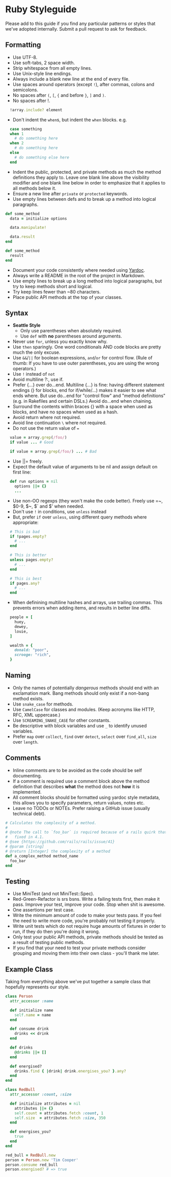 # Ruby Styleguide

Please add to this guide if you find any particular patterns or styles that we've adopted internally. Submit a pull request to ask for feedback.

## Formatting

* Use UTF-8.
* Use soft-tabs, 2 space width.
* Strip whitespace from all empty lines.
* Use Unix-style line endings.
* Always include a blank new line at the end of every file.
* Use spaces around operators (except `!`), after commas, colons and semicolons.
* No spaces after `(`, `[`, `{` and before `}`, `]` and `)`.
* No spaces after !.

```ruby
  !array.include? element
```

* Don't indent the `when`s, but indent the `when` blocks.
e.g.

``` ruby
  case something
  when 1
    # do something here
  when 2
    # do something here
  else
    # do something else here
  end
```

* Indent the public, protected, and private methods as much the method definitions they apply to. Leave one blank line above the visibility modifier and one blank line below in order to emphasize that it applies to all methods below it.
* Ensure a new line after `private` or `protected` keywords.
* Use empty lines between defs and to break up a method into logical paragraphs.

```ruby
def some_method
  data = initialize options

  data.manipulate!

  data.result
end

def some_method
  result
end
```

* Document your code consistently where needed using [Yardoc](http://yardoc.org/).
* Always write a README in the root of the project in Markdown.
* Use empty lines to break up a long method into logical paragraphs, but try to keep methods short and logical.
* Try keep lines fewer than ~80 characters.
* Place public API methods at the top of your classes.


## Syntax

* **Seattle Style**
  * Only use parentheses when absolutely required.
  * Use `def` with **no** parentheses around arguments.
* Never use `for`, unless you exactly know why.
* Use `then` sparingly. One word conditionals AND code blocks are pretty much the only excuse.
* Use `&&`/`||` for boolean expressions, `and`/`or` for control flow. (Rule of thumb: If you have to use outer parentheses, you are using the wrong operators.)
* Use `!` instead of `not`
* Avoid multiline ?:, use if.
* Prefer {...} over do...end.  Multiline {...} is fine: having different statement endings (} for blocks, end for if/while/...) makes it easier to see what ends where. But use do...end for "control flow" and "method definitions" (e.g. in Rakefiles and certain DSLs.) Avoid do...end when chaining.
* Surround the contents within braces {} with a space when used as blocks, and have no spaces when used as a hash.
* Avoid return where not required.
* Avoid line continuation `\` where not required.
* Do not use the return value of `=`

``` ruby
  value = array.grep(/foo/)
  if value ... # Good

  if value = array.grep(/foo/) ... # Bad
```

* Use ||= freely.
* Expect the default value of arguments to be nil and assign default on first line:

``` ruby
  def run options = nil
    options ||= {}
    ...
```

* Use non-OO regexps (they won't make the code better).  Freely use
  =~, $0-9, $~, $` and $' when needed.
* Don't use `!` in conditions, use `unless` instead
* But, prefer `if` over `unless`, using different query methods where appropriate:

```ruby
  # This is bad
  if !pages.empty?
    # ...
  end
```

```ruby
  # This is better
  unless pages.empty?
    # ...
  end
```

```ruby
  # This is best
  if pages.any?
    # ...
  end
```

* When definining multiline hashes and arrays, use trailing commas. This
  prevents errors when adding items, and results in better line diffs.

```ruby
  people = [
    huey,
    dewey,
    louie,
  ]

  wealth = {
    donald: "poor",
    scrooge: "rich",
  }
```


## Naming

* Only the names of potentially *dangerous* methods should end with an exclamation mark. Bang methods should only exist if a non-bang method exists.
* Use `snake_case` for methods.
* Use `CamelCase` for classes and modules. (Keep acronyms like HTTP, RFC, XML uppercase.)
* Use `SCREAMING_SNAKE_CASE` for other constants.
* Be descriptive with block variables and use `_` to identify unused variables.
* Prefer `map` over `collect`, `find` over `detect`, `select` over `find_all`, `size` over `length`.


## Comments

* Inline comments are to be avoided as the code should be self documenting.
* If a comment is required use a comment block above the method definition that
  describes **what** the method does not **how** it is implemented.
* All comment blocks should be formatted using yardoc style metadata, this
  allows you to specify parameters, return values, notes etc.
* Leave no TODOs or NOTEs. Prefer raising a GitHub issue (usually technical
  debt).

``` ruby
# Calculates the complexity of a method.
#
# @note The call to `foo_bar` is required because of a rails quirk that will be
#   fixed in 4.1.
# @see {https://github.com/rails/rails/issue/41}
# @param [string]
# @return [Integer] the complexity of a method
def a_complex_method method_name
  foo_bar
end
```


## Testing

* Use MiniTest (and not MiniTest::Spec).
* Red-Green-Refactor is srs bsns. Write a failing tests first, then make it pass. Improve your test, improve your code. Stop when shit is awesome.
* One assertions per test case.
* Write the minimum amount of code to make your tests pass. If you feel the need to write more code, you're probably not testing it properly.
* Write unit tests which do not require huge amounts of fixtures in order to run, if they do then you're doing it wrong.
* Only test your public API methods, private methods should be tested as a result of testing public methods.
* If you find that your need to test your private methods consider grouping and moving them into their own class - you'll thank me later.


## Example Class

Taking from everything above we've put together a sample class that
hopefully represents our style.

``` ruby
class Person
  attr_accessor :name

  def initialize name
    self.name = name
  end

  def consume drink
    drinks << drink
  end

  def drinks
    @drinks ||= []
  end

  def energised?
    drinks.find { |drink| drink.energises_you? }.any?
  end
end

class RedBull
  attr_accessor :count, :size

  def initialize attributes = nil
    attributes ||= {}
    self.count = attributes.fetch :count, 1
    self.size  = attributes.fetch :size, 350
  end

  def energises_you?
    true
  end
end

red_bull = RedBull.new
person = Person.new 'Tim Cooper'
person.consume red_bull
person.energised? # => true
```
